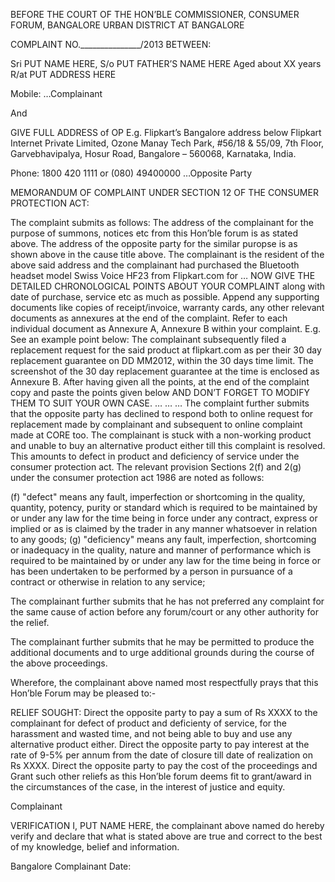 BEFORE THE COURT OF THE HON’BLE COMMISSIONER, CONSUMER FORUM, BANGALORE URBAN DISTRICT AT BANGALORE
 
COMPLAINT NO._______________/2013
BETWEEN:
 
Sri PUT NAME HERE,
S/o PUT FATHER’S NAME HERE
Aged about XX years
R/at PUT ADDRESS HERE
 
 
 
Mobile:                                                                                     …Complainant
 
And
 
GIVE FULL ADDRESS of OP
E.g. Flipkart’s Bangalore address below
Flipkart Internet Private Limited,
Ozone Manay Tech Park,
#56/18 & 55/09, 7th Floor,
Garvebhavipalya, Hosur Road,
Bangalore – 560068,
Karnataka, India.
 
Phone: 1800 420 1111 or (080) 49400000
                                                                                                 	…Opposite Party
 
 
MEMORANDUM OF COMPLAINT UNDER SECTION 12 OF THE CONSUMER PROTECTION ACT:
 
The complaint submits as follows:
The address of the complainant for the purpose of summons, notices etc from this Hon’ble forum is as stated above.
The address of the opposite party for the similar puropse is as shown above in the cause title above.
The complainant is the resident of the above said address and the complainant had purchased the Bluetooth headset model Swiss Voice HF23 from Flipkart.com for … NOW GIVE THE DETAILED CHRONOLOGICAL POINTS ABOUT YOUR COMPLAINT along with date of purchase, service etc as much as possible.
Append any supporting documents like copies of receipt/invoice, warranty cards, any other relevant documents as annexures at the end of the complaint. Refer to each individual document as Annexure A, Annexure B within your complaint. E.g. See an example point below:
The complainant subsequently filed a replacement request for the said product at flipkart.com as per their 30 day replacement guarantee on DD MM2012, within the 30 days time limit. The screenshot of the 30 day replacement guarantee at the time is enclosed as Annexure B.
After having given all the points, at the end of the complaint copy and paste the points given below AND DON’T FORGET TO MODIFY THEM TO SUIT YOUR OWN CASE.
…
…
…
The complaint further submits that the opposite party has declined to respond both to online request for replacement made by complainant and subsequent to online complaint made at CORE too. The complainant is stuck with a non-working product and unable to buy an alternative product either till this complaint is resolved. This amounts to defect in product and deficiency of service under the consumer protection act. The relevant provision Sections 2(f) and 2(g) under the consumer protection act 1986 are noted as follows:
 
(f)  "defect" means any fault, imperfection or shortcoming in the quality, quantity, potency, purity or standard which is required to be maintained by or under any law for the time being in force under any contract, express or implied or as is claimed by the trader in any manner whatsoever in relation to any goods;
(g)     "deficiency" means any fault, imperfection, shortcoming or inade­quacy in the quality, nature and manner of performance which is required to be maintained by or under any law for the time being in force or has been undertaken to be performed by a person in pursuance of a contract or otherwise in relation to any service;
 
The complainant further submits that he has not preferred any complaint for the same cause of action before any forum/court or any other authority for the relief.
 
The complainant further submits that he may be permitted to produce the additional documents and to urge additional grounds during the course of the above proceedings.
 
Wherefore, the complainant above named most respectfully prays that this Hon’ble Forum may be pleased to:-
 
RELIEF SOUGHT:
Direct the opposite party to pay a sum of Rs XXXX to the complainant for defect of product and deficienty of service, for the harassment and wasted time, and not being able to buy and use any alternative product either.
Direct the opposite party to pay interest at the rate of 9-5% per annum from the date of closure till date of realization on Rs XXXX.
Direct the opposite party to pay the cost of the proceedings and
Grant such other reliefs as this Hon’ble forum deems fit to grant/award in the circumstances of the case, in the interest of justice and equity.
 
 
 
Complainant
 
 
 
VERIFICATION
I, PUT NAME HERE, the complainant above named do hereby verify and declare that what is stated above are true and correct to the best of my knowledge, belief and information.
 
 
Bangalore	Complainant
Date:
 
